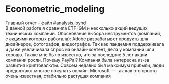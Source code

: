 # Econometric_modeling
Главный отчет - файл #analysis.ipynd  
В данной работе я сравнила ETF IGM и несколько акций ведущих технических компаний.
Обоснование выбора инструментов (компаний, с акциями которых работала): Adobe разрабатывет продукты для дизайнеров, фотографов, видеографов. 
Так как пандемия поддерживала и даже увеличивала спрос на онлайн-контент, дела у компании шли хорошо. 
Также мне было известно, что за последние 5 лет акции компании росли.
Почему PayPal? Компания была интересна из-за развития криптовалюты. Совсем недавно был максимум прибыли, люди продолжают многое покупать онлайн.
Microsoft — так как это просто очень известная, стабильно растущая компания
